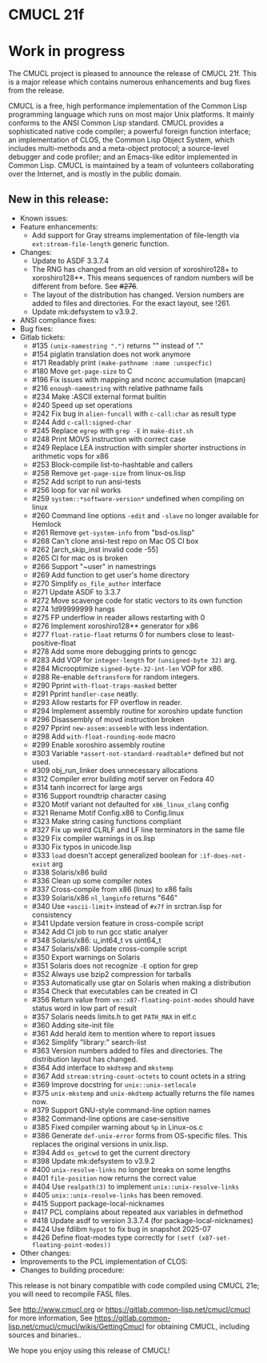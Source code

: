 # CMUCL 21f

# Work in progress

The CMUCL project is pleased to announce the release of CMUCL 21f.
This is a major release which contains numerous enhancements and bug
fixes from the <previous> release.

CMUCL is a free, high performance implementation of the Common Lisp
programming language which runs on most major Unix platforms. It
mainly conforms to the ANSI Common Lisp standard. CMUCL provides a
sophisticated native code compiler; a powerful foreign function
interface; an implementation of CLOS, the Common Lisp Object System,
which includes multi-methods and a meta-object protocol; a
source-level debugger and code profiler; and an Emacs-like editor
implemented in Common Lisp. CMUCL is maintained by a team of
volunteers collaborating over the Internet, and is mostly in the
public domain.

## New in this release:
  * Known issues:
  * Feature enhancements:
    * Add support for Gray streams implementation of file-length via
      `ext:stream-file-length` generic function.
  * Changes:
    * Update to ASDF 3.3.7.4
    * The RNG has changed from an old version of xoroshiro128+ to
      xoroshiro128**.  This means sequences of random numbers will be
      different from before.  See ~~#276~~.
    * The layout of the distribution has changed.  Version numbers are
      added to files and directories.  For the exact layout, see !261.
    * Update mk:defsystem to v3.9.2.
  * ANSI compliance fixes:
  * Bug fixes:
  * Gitlab tickets:
    * #135 `(unix-namestring ".")` returns "" instead of "."
    * #154 piglatin translation does not work anymore
    * #171 Readably print `(make-pathname :name :unspecfic)`
    * #180 Move `get-page-size` to C
    * #196 Fix issues with mapping and nconc accumulation (mapcan)
    * #216 `enough-namestring` with relative pathname fails
    * #234 Make :ASCII external format builtin
    * #240 Speed up set operations
    * #242 Fix bug in `alien-funcall` with `c-call:char` as result type
    * #244 Add `c-call:signed-char`
    * #245 Replace `egrep` with `grep -E` in `make-dist.sh`
    * #248 Print MOVS instruction with correct case
    * #249 Replace LEA instruction with simpler shorter instructions in arithmetic vops for x86
    * #253 Block-compile list-to-hashtable and callers
    * #258 Remove `get-page-size` from linux-os.lisp
    * #252 Add script to run ansi-tests
    * #256 loop for var nil works
    * #259 `system::*software-version*` undefined when compiling
      on linux
    * #260 Command line options `-edit` and `-slave` no longer
      available for Hemlock
    * #261 Remove `get-system-info` from "bsd-os.lisp"
    * #268 Can't clone ansi-test repo on Mac OS CI box
    * #262 [arch_skip_inst invalid code -55]
    * #265 CI for mac os is broken
    * #266 Support "~user" in namestrings
    * #269 Add function to get user's home directory
    * #270 Simplify `os_file_author` interface
    * #271 Update ASDF to 3.3.7
    * #272 Move scavenge code for static vectors to its own function
    * #274 1d99999999 hangs
    * #275 FP underflow in reader allows restarting with 0
    * #276 Implement xoroshiro128** generator for x86
    * #277 `float-ratio-float` returns 0 for numbers close to
      least-positive-float
    * #278 Add some more debugging prints to gencgc
    * #283 Add VOP for `integer-length` for `(unsigned-byte 32)` arg.
    * #284 Microoptimize `signed-byte-32-int-len` VOP for x86.
    * #288 Re-enable `deftransform` for random integers.
    * #290 Pprint `with-float-traps-masked` better
    * #291 Pprint `handler-case` neatly.
    * #293 Allow restarts for FP overflow in reader.
    * #294 Implement assembly routine for xoroshiro update function
    * #296 Disassembly of movd instruction broken
    * #297 Pprint `new-assem:assemble` with less indentation.
    * #298 Add `with-float-rounding-mode` macro
    * #299 Enable xoroshiro assembly routine
    * #303 Variable `*assert-not-standard-readtable*` defined but
      not used.
    * #309 obj_run_linker does unnecessary allocations
    * #312 Compiler error building motif server on Fedora 40
    * #314 tanh incorrect for large args
    * #316 Support roundtrip character casing
    * #320 Motif variant not defaulted for `x86_linux_clang` config
    * #321 Rename Motif Config.x86 to Config.linux
    * #323 Make string casing functions compliant
    * #327 Fix up weird CLRLF and LF line terminators in the same file
    * #329 Fix compiler warnings in os.lisp
    * #330 Fix typos in unicode.lisp
    * #333 `load` doesn't accept generalized boolean for
      `:if-does-not-exist` arg
    * #338 Solaris/x86 build
    * #336 Clean up some compiler notes
    * #337 Cross-compile from x86 (linux) to x86 fails
    * #339 Solaris/x86 `nl_langinfo` returns "646"
    * #340 Use `+ascii-limit+` instead of `#x7f` in srctran.lisp
      for consistency
    * #341 Update version feature in cross-compile script
    * #342 Add CI job to run gcc static analyer
    * #348 Solaris/x86: u_int64_t vs uint64_t
    * #347 Solaris/x86: Update cross-compile script
    * #350 Export warnings on Solaris
    * #351 Solaris does not recognize `-E` option for grep
    * #352 Always use bzip2 compression for tarballs
    * #353 Automatically use gtar on Solaris when making a distribution
    * #354 Check that executables can be created in CI
    * #356 Return value from `vm::x87-floating-point-modes` should
      have status word in low part of result
    * #357 Solaris needs limits.h to get `PATH_MAX` in elf.c
    * #360 Adding site-init file
    * #361 Add herald item to mention where to report issues
    * #362 Simplify "library:" search-list
    * #363 Version numbers added to files and directories.  The
      distribution layout has changed.
    * #364 Add interface to `mkdtemp` and `mkstemp`
    * #367 Add `stream:string-count-octets` to count octets in a string
    * #369 Improve docstring for `unix::unix-setlocale`
    * #375 `unix-mkstemp` and `unix-mkdtemp` actually returns the
      file names now.
    * #379 Support GNU-style command-line option names
    * #382 Command-line options are case-sensitive
    * #385 Fixed compiler warning about `%p` in Linux-os.c
    * #386 Generate `def-unix-error` forms from OS-specific files.
      This replaces the original versions in unix.lisp.
    * #394 Add `os_getcwd` to get the current directory
    * #398 Update mk:defsystem to v3.9.2    
    * #400 `unix-resolve-links` no longer breaks on some lengths
    * #401 `file-position` now returns the correct value
    * #404 Use `realpath(3)` to implement `unix::unix-resolve-links`
    * #405 `unix::unix-resolve-links` has been removed.
    * #415 Support package-local-nicknames
    * #417 PCL complains about repeated aux variables in defmethod
    * #418 Update asdf to version 3.3.7.4 (for
      package-local-nicknames)
    * #424 Use fdlibm `hypot` to fix bug in snapshot 2025-07
    * #426 Define float-modes type correctly for `(setf (x87-set-floating-point-modes))`
  * Other changes:
  * Improvements to the PCL implementation of CLOS:
  * Changes to building procedure:

This release is not binary compatible with code compiled using CMUCL
21e; you will need to recompile FASL files.

See http://www.cmucl.org or
https://gitlab.common-lisp.net/cmucl/cmucl for more information,
See
https://gitlab.common-lisp.net/cmucl/cmucl/wikis/GettingCmucl
for obtaining CMUCL, including sources and binaries..


We hope you enjoy using this release of CMUCL!
